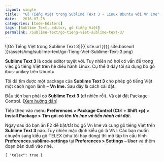 ```yaml
---
layout: single
title:  "Gõ Tiếng Việt trong Sublime Text 3 - Linux Ubuntu với Vn Ime"
date:   2016-07-26
categories: [Code-Editors]
tags: [Sublime Text, editor, gõ tiếng Việt]
permalink: /Sublime-Text/go-tieng-viet-sublime-text-3/
---
```


![Gõ Tiếng Việt trong Sublime Text 3]({{ site.url }}{{ site.baseurl }}/assets/img/sublime-text/go-Tieng-Viet-Sublime-Text-3.png)

**Sublime Text 3** là code editor tuyệt vời. Tuy nhiên nó hơi có vấn đề trong việc gõ tiếng Việt trên hệ điều hành Linux. Cụ thể ở đây tôi sử dụng bộ gõ ibus-unikey trên Ubuntu.

Tôi đã tìm được một package của **Sublime Text 3** cho phép gõ tiếng Việt một cách ngon lành – **Vn Ime.** Sau đây là cách cài đặt.

Đầu tiên bạn phải có **Sublime Text 3** (dĩ nhiên rồi). Và cài đặt Package Control. ([Xem hướng dẫn](/huong-dan-cai-dat-sublime-text-3))

Tiếp theo vào menu **Preferences > Package Control (Ctrl + Shift +p) > Install Package > Tìm gói có tên *Vn Ime và tiến hành cài đặt.***

Ngay sau đó bạn ấn F2 để bật/tắt bộ gõ Vn Ime và cùng gõ tiếng Việt trên **Sublime Text 3** nào. Tuy nhiên mặc định kiểu gõ là VNI. Các bạn muốn chuyển sang kiểu gõ TELEX (như tôi hay dùng) thì mở tập tin cấu hình **Preferences.sublime-settings** tại **Preferences > Settings – User** và thêm đoạn bên dưới vào nhé.

~~~
{ "telex": true }
~~~
